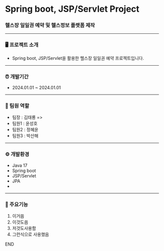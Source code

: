 # Spring boot, JSP/Servlet Project

### 헬스장 일일권 예약 및 헬스정보 플랫폼 제작

---

### 🖥️ 프로젝트 소개

* Spring boot, JSP/Servlet을 활용한 헬스장 일일권 예약 프로젝트입니다.

---

### ⏰ 개발기간

* 2024.01.01 ~ 2024.01.01

---

### 👫 팀원 역할
* 팀장 : 김태룡 =>
* 팀원1 : 윤성호
* 팀원2 : 정혜윤
* 팀원3 : 박산해

---

### ⚙️ 개발환경

* Java 17
* Spring boot
* JSP/Servlet
* JPA
* 

---

### 📌 주요기능
1. 이거씀
2. 이것도씀
3. 저것도사용함
4. 그런식으로 사용했음

END
